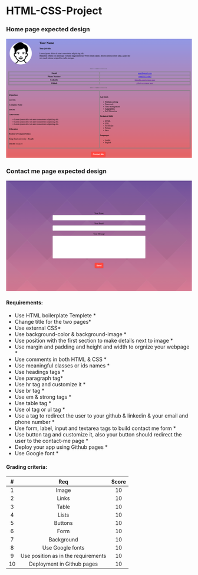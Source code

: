 # HTML-CSS-Project

### Home page expected design

<img src="index-page.png" alt="webpage design"/>

### Contact me page expected design

<img src="contactMe-page.png" alt="webpage design"/>


#### Requirements:
- Use HTML boilerplate Templete *
- Change title for the two pages*
- Use external CSS*
- Use background-color & background-image *
- Use position with the first section to make details next to image *
- Use margin and padding and height and width to orgnize your webpage *
- Use comments in both HTML & CSS *
- Use meaningful classes or ids names *
- Use headings tags *
- Use paragraph tag*
- Use hr tag and customize it *
- Use br tag *
- Use em & strong tags *
- Use table tag *
- Use ol tag or ul tag *
- Use a tag to redirect the user to your github & linkedin & your email and phone number *
- Use form, label, input and textarea tags to build contact me form *
- Use button tag and customize it, also your button should redirect the user to the contact-me page *
- Deploy your app using Github pages *
- Use Google font *

#### Grading criteria:

| # | Req | Score
| :---: | :---: |  :---: |
| 1 | Image  | 10
| 2 | Links   | 10
| 3 | Table   | 10
| 4 | Lists   | 10
| 5 | Buttons  | 10
| 6 | Form  | 10
| 7 | Background  | 10
| 8 | Use Google fonts  | 10
| 9 | Use position as in the requirements | 10
| 10 | Deployment in Github pages  | 10

